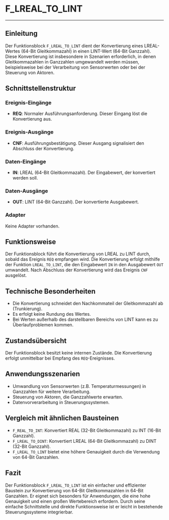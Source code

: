 # F_LREAL_TO_LINT

* * * * * * * * * *
## Einleitung
Der Funktionsblock `F_LREAL_TO_LINT` dient der Konvertierung eines LREAL-Wertes (64-Bit Gleitkommazahl) in einen LINT-Wert (64-Bit Ganzzahl). Diese Konvertierung ist insbesondere in Szenarien erforderlich, in denen Gleitkommazahlen in Ganzzahlen umgewandelt werden müssen, beispielsweise bei der Verarbeitung von Sensorwerten oder bei der Steuerung von Aktoren.

## Schnittstellenstruktur

### **Ereignis-Eingänge**
- **REQ**: Normaler Ausführungsanforderung. Dieser Eingang löst die Konvertierung aus.

### **Ereignis-Ausgänge**
- **CNF**: Ausführungsbestätigung. Dieser Ausgang signalisiert den Abschluss der Konvertierung.

### **Daten-Eingänge**
- **IN**: LREAL (64-Bit Gleitkommazahl). Der Eingabewert, der konvertiert werden soll.

### **Daten-Ausgänge**
- **OUT**: LINT (64-Bit Ganzzahl). Der konvertierte Ausgabewert.

### **Adapter**
Keine Adapter vorhanden.

## Funktionsweise
Der Funktionsblock führt die Konvertierung von LREAL zu LINT durch, sobald das Ereignis `REQ` empfangen wird. Die Konvertierung erfolgt mithilfe der Funktion `LREAL_TO_LINT`, die den Eingabewert `IN` in den Ausgabewert `OUT` umwandelt. Nach Abschluss der Konvertierung wird das Ereignis `CNF` ausgelöst.

## Technische Besonderheiten
- Die Konvertierung schneidet den Nachkommateil der Gleitkommazahl ab (Trunkierung).
- Es erfolgt keine Rundung des Wertes.
- Bei Werten außerhalb des darstellbaren Bereichs von LINT kann es zu Überlaufproblemen kommen.

## Zustandsübersicht
Der Funktionsblock besitzt keine internen Zustände. Die Konvertierung erfolgt unmittelbar bei Empfang des `REQ`-Ereignisses.

## Anwendungsszenarien
- Umwandlung von Sensorwerten (z.B. Temperaturmessungen) in Ganzzahlen für weitere Verarbeitung.
- Steuerung von Aktoren, die Ganzzahlwerte erwarten.
- Datenvorverarbeitung in Steuerungssystemen.

## Vergleich mit ähnlichen Bausteinen
- `F_REAL_TO_INT`: Konvertiert REAL (32-Bit Gleitkommazahl) zu INT (16-Bit Ganzzahl).
- `F_LREAL_TO_DINT`: Konvertiert LREAL (64-Bit Gleitkommazahl) zu DINT (32-Bit Ganzzahl).
- `F_LREAL_TO_LINT` bietet eine höhere Genauigkeit durch die Verwendung von 64-Bit Ganzahlen.

## Fazit
Der Funktionsblock `F_LREAL_TO_LINT` ist ein einfacher und effizienter Baustein zur Konvertierung von 64-Bit Gleitkommazahlen in 64-Bit Ganzahlen. Er eignet sich besonders für Anwendungen, die eine hohe Genauigkeit und einen großen Wertebereich erfordern. Durch seine einfache Schnittstelle und direkte Funktionsweise ist er leicht in bestehende Steuerungssysteme integrierbar.